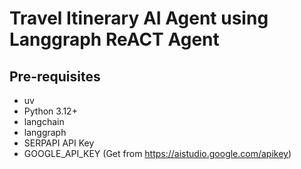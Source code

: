 # Travel Itinerary AI Agent using Langgraph ReACT Agent

## Pre-requisites
- uv
- Python 3.12+
- langchain
- langgraph
- SERPAPI API Key
- GOOGLE_API_KEY (Get from https://aistudio.google.com/apikey)

## 
